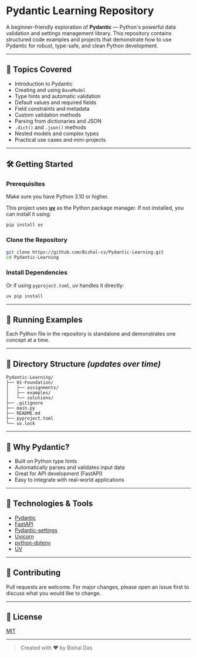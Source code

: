 # Pydantic Learning Repository

A beginner-friendly exploration of **Pydantic** — Python's powerful data validation and settings management library. This repository contains structured code examples and projects that demonstrate how to use Pydantic for robust, type-safe, and clean Python development.

---

## 📌 Topics Covered

* Introduction to Pydantic
* Creating and using `BaseModel`
* Type hints and automatic validation
* Default values and required fields
* Field constraints and metadata
* Custom validation methods
* Parsing from dictionaries and JSON
* `.dict()` and `.json()` methods
* Nested models and complex types
* Practical use cases and mini-projects

---

## 🛠 Getting Started

### Prerequisites

Make sure you have Python 3.10 or higher.

This project uses [**uv**](https://github.com/astral-sh/uv) as the Python package manager. If not installed, you can install it using:

```bash
pip install uv
```

### Clone the Repository

```bash
git clone https://github.com/Bishal-cs/Pydantic-Learning.git
cd Pydantic-Learning
```

### Install Dependencies

Or if using `pyproject.toml`, uv handles it directly:

```bash
uv pip install
```

---

## 🚀 Running Examples

Each Python file in the repository is standalone and demonstrates one concept at a time.

---

## 📂 Directory Structure *(updates over time)*

```
Pydantic-Learning/
├── 01-Foundation/
│   ├── assignments/
│   ├── examples/
│   └── solutions/
├── .gitignore
├── main.py
├── README.md
├── pyproject.toml
└── uv.lock
```

---

## 🧠 Why Pydantic?

* Built on Python type hints
* Automatically parses and validates input data
* Great for API development (FastAPI)
* Easy to integrate with real-world applications

---

## 🧰 Technologies & Tools

* [Pydantic](https://docs.pydantic.dev/)
* [FastAPI](https://fastapi.tiangolo.com/)
* [Pydantic-settings](https://pydantic-docs.helpmanual.io/usage/settings/)
* [Uvicorn](https://www.uvicorn.org/)
* [python-dotenv](https://pypi.org/project/python-dotenv/)
* [UV](https://github.com/astral-sh/uv)

---

## 🤝 Contributing

Pull requests are welcome. For major changes, please open an issue first to discuss what you would like to change.

---

## 📄 License

[MIT](https://choosealicense.com/licenses/mit/)

---

> Created with ❤️ by Bishal Das
